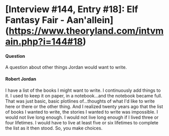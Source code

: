 # [Interview #144, Entry #18]: Elf Fantasy Fair - Aan'allein](https://www.theoryland.com/intvmain.php?i=144#18)

#### Question

A question about other things Jordan would want to write.

#### Robert Jordan

I have a list of the books I might want to write. I continuously add things to it. I used to keep it on paper, in a notebook...and the notebook became full. That was just basic, basic plotlines of...thoughts of what I'd like to write here or there or the other thing. And I realized twenty years ago that the list of books I wanted to write, the stories I wanted to write was impossible. I would not live long enough. I would not live long enough if I lived three or four lifetimes. I would have to live at least five or six lifetimes to complete the list as it then stood. So, you make choices.

